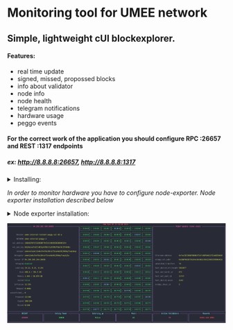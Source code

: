 # Monitoring tool for UMEE network

## Simple, lightweight cUI blockexplorer.


#### Features:
* real time update
* signed, missed, propossed blocks
* info about validator
* node info
* node health
* telegram notifications
* hardware usage
* peggo events


#### For the correct work of the application you should configure RPC :26657 and REST :1317 endpoints

##### ex: http://8.8.8.8:26657, http://8.8.8.8:1317


<details>
  <summary>Installing:</summary>

  #### Technically, the installation itself is cloning the repo, setting dependencies, and providing 6 variables

```sh
$ cd && git clone https://github.com/Northa/cosmosvanity.git && cd cosmosvanity
$ sudo apt install python3-pip
$ pip3 install pipenv
$ pipenv sync

```
  Next open config.py in editor and replace required variables with your values.

  Once configured you can run the app by following:

  ```$ pipenv run python lion.py ```
</details>

_In order to monitor hardware you have to configure node-exporter._
 _Node exporter installation described below_

<details>
  <summary>Node exporter installation:</summary>

```sh

cd && wget https://github.com/prometheus/node_exporter/releases/download/v1.3.0/node_exporter-1.3.0.linux-amd64.tar.gz && \
tar xvf node_exporter-1.3.0.linux-amd64.tar.gz && \
rm node_exporter-1.3.0.linux-amd64.tar.gz && \
sudo mv node_exporter-1.3.0.linux-amd64 node_exporter && \
chmod +x $HOME/node_exporter/node_exporter && \
sudo mv $HOME/node_exporter/node_exporter /usr/bin && \
rm -Rvf $HOME/node_exporter/

sudo tee /etc/systemd/system/exporterd.service > /dev/null <<EOF
[Unit]
Description=node_exporter
After=network-online.target
[Service]
User=$USER
ExecStart=/usr/bin/node_exporter
Restart=always
RestartSec=3
LimitNOFILE=65535
[Install]
WantedBy=multi-user.target
EOF

sudo systemctl daemon-reload && \
sudo systemctl enable exporterd && \
sudo systemctl restart exporterd
```

  Node exporter by default working on port :9100

After installation node_exporter metrics should be available
by folowing address: http://your_ip:9100

[Node_exporter guide](https://prometheus.io/docs/guides/node-exporter/)
</details>

![Alt text](https://raw.githubusercontent.com/Northa/lion/main/screen/scr1.png?raw=true "Title")

